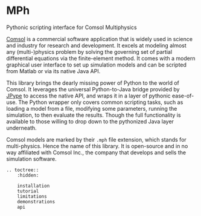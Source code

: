 ﻿MPh
===
Pythonic scripting interface for Comsol Multiphysics

[Comsol][comsol] is a commercial software application that is widely
used in science and industry for research and development. It excels
at modeling almost any (multi-)physics problem by solving the governing
set of partial differential equations via the finite-element method.
It comes with a modern graphical user interface to set up simulation
models and can be scripted from Matlab or via its native Java API.

This library brings the dearly missing power of Python to the world
of Comsol. It leverages the universal Python-to-Java bridge provided
by [JPype][jpype] to access the native API, and wraps it in a layer
of pythonic ease-of-use. The Python wrapper only covers common
scripting tasks, such as loading a model from a file, modifying some
parameters, running the simulation, to then evaluate the results.
Though the full functionality is available to those willing to drop
down to the pythonized Java layer underneath.

Comsol models are marked by their `.mph` file extension, which stands
for multi-physics. Hence the name of this library. It is open-source
and in no way affiliated with Comsol Inc., the company that develops
and sells the simulation software.


[comsol]: https://www.comsol.com
[jpype]:  https://pypi.org/project/JPype1


```eval_rst
.. toctree::
    :hidden:

    installation
    tutorial
    limitations
    demonstrations
    api
```
